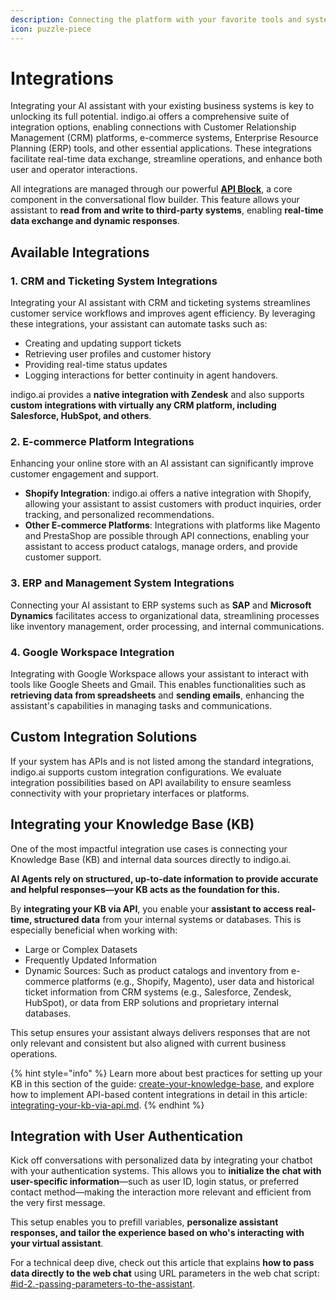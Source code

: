 ```yaml
---
description: Connecting the platform with your favorite tools and systems.
icon: puzzle-piece
---
```


# Integrations

Integrating your AI assistant with your existing business systems is key to unlocking its full potential. indigo.ai offers a comprehensive suite of integration options, enabling connections with Customer Relationship Management (CRM) platforms, e-commerce systems, Enterprise Resource Planning (ERP) tools, and other essential applications. These integrations facilitate real-time data exchange, streamline operations, and enhance both user and operator interactions.

All integrations are managed through our powerful [**API Block**](../blocks-and-variables/action-blocks/api-block.md), a core component in the conversational flow builder. This feature allows your assistant to **read from and write to third-party systems**, enabling **real-time data exchange and dynamic responses**.

## Available Integrations

### 1. CRM and Ticketing System Integrations

Integrating your AI assistant with CRM and ticketing systems streamlines customer service workflows and improves agent efficiency. By leveraging these integrations, your assistant can automate tasks such as:

* Creating and updating support tickets
* Retrieving user profiles and customer history
* Providing real-time status updates
* Logging interactions for better continuity in agent handovers.

indigo.ai provides a **native integration with Zendesk** and also supports **custom integrations with virtually any CRM platform, including Salesforce, HubSpot, and others**.

### 2. E-commerce Platform Integrations

Enhancing your online store with an AI assistant can significantly improve customer engagement and support.​

* **Shopify Integration**: indigo.ai offers a native integration with Shopify, allowing your assistant to assist customers with product inquiries, order tracking, and personalized recommendations.&#x20;
* **Other E-commerce Platforms**: Integrations with platforms like Magento and PrestaShop are possible through API connections, enabling your assistant to access product catalogs, manage orders, and provide customer support.

### 3. ERP and Management System Integrations

Connecting your AI assistant to ERP systems such as **SAP** and **Microsoft Dynamics** facilitates access to organizational data, streamlining processes like inventory management, order processing, and internal communications.​

### 4. Google Workspace Integration

Integrating with Google Workspace allows your assistant to interact with tools like Google Sheets and Gmail. This enables functionalities such as **retrieving data from spreadsheets** and **sending emails**, enhancing the assistant's capabilities in managing tasks and communications.​

## Custom Integration Solutions

If your system has APIs and is not listed among the standard integrations, indigo.ai supports custom integration configurations. We evaluate integration possibilities based on API availability to ensure seamless connectivity with your proprietary interfaces or platforms.

## Integrating your Knowledge Base (KB)

One of the most impactful integration use cases is connecting your Knowledge Base (KB) and internal data sources directly to indigo.ai.&#x20;

**AI Agents rely on structured, up-to-date information to provide accurate and helpful responses—your KB acts as the foundation for this.**

By **integrating your KB via API**, you enable your **assistant to access real-time, structured data** from your internal systems or databases. This is especially beneficial when working with:

* Large or Complex Datasets
* Frequently Updated Information
* Dynamic Sources: Such as product catalogs and inventory from e-commerce platforms (e.g., Shopify, Magento), user data and historical ticket information from CRM systems (e.g., Salesforce, Zendesk, HubSpot), or data from ERP solutions and proprietary internal databases.​

This setup ensures your assistant always delivers responses that are not only relevant and consistent but also aligned with current business operations.

{% hint style="info" %}
Learn more about best practices for setting up your KB in this section of the guide: [create-your-knowledge-base](../../build-your-ai-agents/create-your-knowledge-base/ "mention"), and explore how to implement API-based content integrations in detail in this article: [integrating-your-kb-via-api.md](../../build-your-ai-agents/create-your-knowledge-base/integrating-your-kb-via-api.md "mention").
{% endhint %}

## Integration with User Authentication

Kick off conversations with personalized data by integrating your chatbot with your authentication systems. This allows you to **initialize the chat with user-specific information**—such as user ID, login status, or preferred contact method—making the interaction more relevant and efficient from the very first message.

This setup enables you to prefill variables, **personalize assistant responses, and tailor the experience based on who's interacting with your virtual assistant**.

For a technical deep dive, check out this article that explains **how to pass data directly to the web chat** using URL parameters in the web chat script: [#id-2.-passing-parameters-to-the-assistant](../../tech-deep-dives/web-chat-integration-and-customization-on-your-website/web-chat-integration-dynamic-interaction-and-data-exchange-with-your-website.md#id-2.-passing-parameters-to-the-assistant "mention").&#x20;
